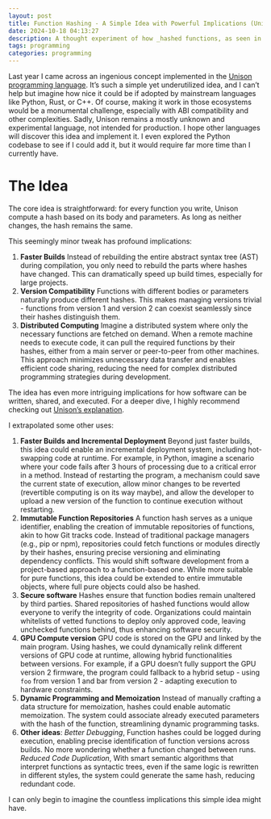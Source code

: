 ```yaml
---
layout: post
title: Function Hashing - A Simple Idea with Powerful Implications (Unison)
date: 2024-10-18 04:13:27
description: A thought experiment of how _hashed functions, as seen in the Unison language, could change programming. From faster builds to distributed computing and secure software, this post highlights potential applications and implications of this nice approach.
tags: programming
categories: programming
---
```


Last year I came across an ingenious concept implemented in the [Unison programming language](https://www.unison-lang.org/). It’s such a simple yet underutilized idea, and I can’t help but imagine how nice it could be if adopted by mainstream languages like Python, Rust, or C++. Of course, making it work in those ecosystems would be a monumental challenge, especially with ABI compatibility and other complexities. Sadly, Unison remains a mostly unknown and experimental language, not intended for production. I hope other languages will discover this idea and implement it. I even explored the Python codebase to see if I could add it, but it would require far more time than I currently have.

# The Idea
The core idea is straightforward: for every function you write, Unison compute a hash based on its body and parameters. As long as neither changes, the hash remains the same.

This seemingly minor tweak has profound implications:

1. **Faster Builds**
   Instead of rebuilding the entire abstract syntax tree (AST) during compilation, you only need to rebuild the parts where hashes have changed. This can dramatically speed up build times, especially for large projects.
2. **Version Compatibility**
   Functions with different bodies or parameters naturally produce different hashes. This makes managing versions trivial - functions from version 1 and version 2 can coexist seamlessly since their hashes distinguish them.
3. **Distributed Computing**
   Imagine a distributed system where only the necessary functions are fetched on demand. When a remote machine needs to execute code, it can pull the required functions by their hashes, either from a main server or peer-to-peer from other machines. This approach minimizes unnecessary data transfer and enables efficient code sharing, reducing the need for complex distributed programming strategies during development.

The idea has even more intriguing implications for how software can be written, shared, and executed. For a deeper dive, I highly recommend checking out [Unison’s explanation](https://www.unison-lang.org/docs/the-big-idea/).

I extrapolated some other uses:

1. **Faster Builds and Incremental Deployment**
   Beyond just faster builds, this idea could enable an incremental deployment system, including hot-swapping code at runtime. For example, in Python, imagine a scenario where your code fails after 3 hours of processing due to a critical error in a method. Instead of restarting the program, a mechanism could save the current state of execution, allow minor changes to be reverted (revertible computing is on its way maybe), and allow the developer to upload a new version of the function to continue execution without restarting.
2. **Immutable Function Repositories**
   A function hash serves as a unique identifier, enabling the creation of immutable repositories of functions, akin to how Git tracks code. Instead of traditional package managers (e.g., pip or npm), repositories could fetch functions or modules directly by their hashes, ensuring precise versioning and eliminating dependency conflicts. This would shift software development from a project-based approach to a function-based one. While more suitable for pure functions, this idea could be extended to entire immutable objects, where full pure objects could also be hashed.
3. **Secure software**
   Hashes ensure that function bodies remain unaltered by third parties. Shared repositories of hashed functions would allow everyone to verify the integrity of code. Organizations could maintain whitelists of vetted functions to deploy only approved code, leaving unchecked functions behind, thus enhancing software security.
4. **GPU Compute version**
   GPU code is stored on the GPU and linked by the main program. Using hashes, we could dynamically relink different versions of GPU code at runtime, allowing hybrid functionalities between versions. For example, if a GPU doesn’t fully support the GPU version 2 firmware, the program could fallback to a hybrid setup - using `foo` from version 1 and bar from version 2 - adapting execution to hardware constraints.
5. **Dynamic Programming and Memoization**
   Instead of manually crafting a data structure for memoization, hashes could enable automatic memoization. The system could associate already executed parameters with the hash of the function, streamlining dynamic programming tasks.
6. **Other ideas**:
   *Better Debugging*, Function hashes could be logged during execution, enabling precise identification of function versions across builds. No more wondering whether a function changed between runs. *Reduced Code Duplication*, With smart semantic algorithms that interpret functions as syntactic trees, even if the same logic is rewritten in different styles, the system could generate the same hash, reducing redundant code.


I can only begin to imagine the countless implications this simple idea might have.